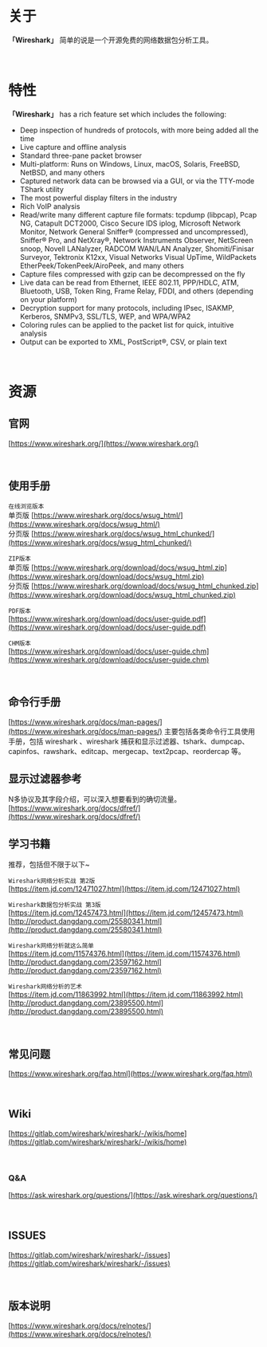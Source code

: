 # 关于

**「Wireshark」** 简单的说是一个开源免费的网络数据包分析工具。

<br/>

# 特性

**「Wireshark」** has a rich feature set which includes the following:

- Deep inspection of hundreds of protocols, with more being added all the time
- Live capture and offline analysis
- Standard three-pane packet browser
- Multi-platform: Runs on Windows, Linux, macOS, Solaris, FreeBSD, NetBSD, and many others
- Captured network data can be browsed via a GUI, or via the TTY-mode TShark utility
- The most powerful display filters in the industry
- Rich VoIP analysis
- Read/write many different capture file formats: tcpdump (libpcap), Pcap NG, Catapult DCT2000, Cisco Secure IDS iplog, Microsoft Network Monitor, Network General Sniffer® (compressed and uncompressed), Sniffer® Pro, and NetXray®, Network Instruments Observer, NetScreen snoop, Novell LANalyzer, RADCOM WAN/LAN Analyzer, Shomiti/Finisar Surveyor, Tektronix K12xx, Visual Networks Visual UpTime, WildPackets EtherPeek/TokenPeek/AiroPeek, and many others
- Capture files compressed with gzip can be decompressed on the fly
- Live data can be read from Ethernet, IEEE 802.11, PPP/HDLC, ATM, Bluetooth, USB, Token Ring, Frame Relay, FDDI, and others (depending on your platform)
- Decryption support for many protocols, including IPsec, ISAKMP, Kerberos, SNMPv3, SSL/TLS, WEP, and WPA/WPA2
- Coloring rules can be applied to the packet list for quick, intuitive analysis
- Output can be exported to XML, PostScript®, CSV, or plain text

<br/>


# 资源

## 官网
[https://www.wireshark.org/](https://www.wireshark.org/)

<br/>

## 使用手册
`在线浏览版本`<br/>
单页版 [https://www.wireshark.org/docs/wsug_html/](https://www.wireshark.org/docs/wsug_html/)  
分页版 [https://www.wireshark.org/docs/wsug_html_chunked/](https://www.wireshark.org/docs/wsug_html_chunked/)


`ZIP版本`<br/>
单页版 [https://www.wireshark.org/download/docs/wsug_html.zip](https://www.wireshark.org/download/docs/wsug_html.zip)<br/>
分页版 [https://www.wireshark.org/download/docs/wsug_html_chunked.zip](https://www.wireshark.org/download/docs/wsug_html_chunked.zip)


`PDF版本`<br/>
[https://www.wireshark.org/download/docs/user-guide.pdf](https://www.wireshark.org/download/docs/user-guide.pdf)


`CHM版本`<br/>
[https://www.wireshark.org/download/docs/user-guide.chm](https://www.wireshark.org/download/docs/user-guide.chm)  

<br/>

## 命令行手册<br/>
[https://www.wireshark.org/docs/man-pages/](https://www.wireshark.org/docs/man-pages/)
主要包括各类命令行工具使用手册，包括 wireshark 、wireshark 捕获和显示过滤器、tshark、dumpcap、capinfos、rawshark、editcap、mergecap、text2pcap、reordercap 等。


## 显示过滤器参考<br/>
N多协议及其字段介绍，可以深入想要看到的确切流量。<br/>
[https://www.wireshark.org/docs/dfref/](https://www.wireshark.org/docs/dfref/)


## 学习书籍
推荐，包括但不限于以下~<br/>

`Wireshark网络分析实战 第2版`<br/>
[https://item.jd.com/12471027.html](https://item.jd.com/12471027.html)


`Wireshark数据包分析实战 第3版`<br/>
[https://item.jd.com/12457473.html](https://item.jd.com/12457473.html)<br/>
[http://product.dangdang.com/25580341.html](http://product.dangdang.com/25580341.html)


`Wireshark网络分析就这么简单`<br/>
[https://item.jd.com/11574376.html](https://item.jd.com/11574376.html)<br/>
[http://product.dangdang.com/23597162.html](http://product.dangdang.com/23597162.html)


`Wireshark网络分析的艺术`<br/>
[https://item.jd.com/11863992.html](https://item.jd.com/11863992.html)<br/>
[http://product.dangdang.com/23895500.html](http://product.dangdang.com/23895500.html)

<br/>

## 常见问题
[https://www.wireshark.org/faq.html](https://www.wireshark.org/faq.html)

<br/>

## Wiki
[https://gitlab.com/wireshark/wireshark/-/wikis/home](https://gitlab.com/wireshark/wireshark/-/wikis/home)

<br/>

### Q&A
[https://ask.wireshark.org/questions/](https://ask.wireshark.org/questions/)

<br/>

## ISSUES
[https://gitlab.com/wireshark/wireshark/-/issues](https://gitlab.com/wireshark/wireshark/-/issues)

<br/>

## 版本说明
[https://www.wireshark.org/docs/relnotes/](https://www.wireshark.org/docs/relnotes/)


